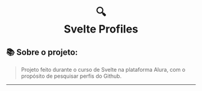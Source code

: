 <h1 align="center">
🔍<br>Svelte Profiles
</h1>

## 📚 Sobre o projeto:

> Projeto feito durante o curso de Svelte na plataforma Alura, com o propósito de pesquisar perfis do Github. 

---
